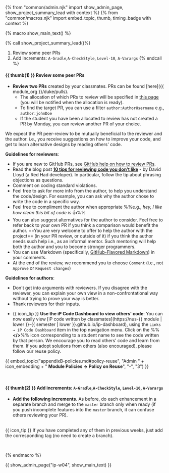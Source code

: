 {% from "common/admin.njk" import show_admin_page, show_project_summary_lead with context %}
{% from "common/macros.njk" import embed_topic, thumb, timing_badge with context %}

{% macro show_main_text() %}
<div id="main">

{% call show_project_summary_lead()%}
1. Review some peer PRs
1. Add increments: `A-Gradle`,`A-CheckStyle`, `Level-10`, `A-Varargs`
{% endcall %}

<div id="body">


#### {{ thumb(1) }} Review some peer PRs

* **Review two PRs** created by your classmates. PRs can be found [here]({{ module_org }}/duke/pulls).
  * The allocation of which PRs to review will be specified in [this page]({{team_IDs_page}}) (you will be notified when the allocation is ready).
  * To find the target PR, you can use a filter `author:AuthorUsername` e.g., `author:johnDoe`
  * If the student you have been allocated to review has not created a PR by Monday, you can review another PR of your choice.

<div class="indented-level2">

<box type="success">

We expect the PR peer-review to be mutually beneficial to the reviewer and the author. i.e., you receive suggestions on how to improve your code, and get to learn alternative designs by reading others' code.
</box>

<panel header="##### Guidelines for PR reviewers/authors" expanded>

**Guidelines for reviewers**:
* If you are new to GitHub PRs, see [GitHub help on how to review PRs](https://help.github.com/en/articles/about-pull-request-reviews).
* Read the blog post [**10 tips for reviewing code you don’t like**](https://developers.redhat.com/blog/2019/07/08/10-tips-for-reviewing-code-you-dont-like/) - by David Lloyd (a Red Had developer). In particular, follow the tip about phrasing objections as questions.
* Comment on coding standard violations.
* Feel free to ask for more info from the author, to help you understand the code/design. For example, you can ask why the author chose to write the code in a specific way.
* Feel free to compliment the author when appropriate %%e.g., _hey, I like how clean this bit of code is_ :+1:%%
* You can also suggest alternatives for the author to consider. Feel free to refer back to your own PR if you think a comparison would benefit the author. ==You are very welcome to offer to help the author with the project== (in your PR review, or outside of it) if you think the author needs such help i.e., as an informal mentor. Such mentoring will help both the author and you to become stronger programmers.
* You can use Markdown (specifically, [GitHub-Flavored Markdown](https://guides.github.com/features/mastering-markdown/)) in your comments.
* At the end of the review, we recommend you to choose `Comment` (i.e., not `Approve` or `Request changes`)

**Guidelines for authors**:
* Don't get into arguments with reviewers. If you disagree with the reviewer, you can explain your own view in a non-confrontational way without trying to prove your way is better.
* Thank reviewers for their inputs.

</panel>
<p/>
</div>

* {{ icon_tip }} **Use the iP Code Dashboard to view others' code**: You can now easily view [iP code written by classmates](https://nus-{{ module | lower }}-{{ semester | lower }}.github.io/ip-dashboard), using the `Links → iP Code Dashboard` item in the top navigation menu. Click on the <span class="badge badge-light"><md>%%**</>**%%</md></span>&nbsp;icon corresponding to a student name to see the code written by that person. We encourage you to read others’ code and learn from them. If you adopt solutions from others (also encouraged), please follow our reuse policy. 

<div class="indented-level2">

{{ embed_topic("appendixB-policies.md#policy-reuse", "Admin " + icon_embedding + " **Module Policies → Policy on Reuse**", "-", "3") }}
</div>

<br/>

#### {{ thumb(2) }} Add increments: `A-Gradle`,`A-CheckStyle`, `Level-10`, `A-Varargs`

* **Add the following increments**. As before, do each enhancement in a separate branch and merge to the `master` branch only when ready (if you push incomplete features into the `master` branch, it can confuse others reviewing your PR).
<br>
{{ icon_tip }} If you have completed any of them in previous weeks, just add the corresponding tag (no need to create a branch).

<include src="dukeFragment.md" boilerplate var-header="**`A-Gradle`: Gradle**" var-fragment="extensions.mbdf#A-Gradle" />
<include src="dukeFragment.md" boilerplate var-header="**`A-CheckStyle`: CheckStyle**" var-tag="optional" var-fragment="extensions.mbdf#A-CheckStyle" />
<include src="dukeFragment.md" boilerplate var-header="**`Level-10`: GUI**" var-fragment="text.md#level10" />
<include src="dukeFragment.md" boilerplate var-header="**`A-Varargs`: Varargs**" var-tag="if-applicable" var-fragment="extensions.mbdf#A-Varargs" />

<p/>


<br>
</div>
</div>
{% endmacro %}

{{ show_admin_page("ip-w04", show_main_text) }}